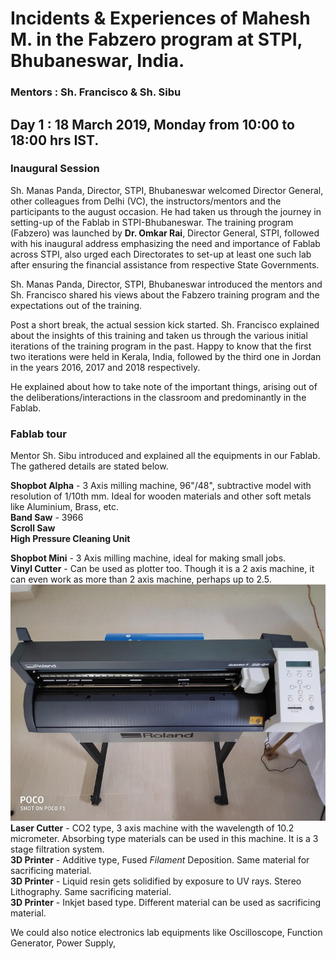 # Incidents & Experiences of Mahesh M. in the Fabzero program at STPI, Bhubaneswar, India.
### Mentors : Sh. Francisco & Sh. Sibu

## Day 1 : 18 March 2019, Monday from 10:00 to 18:00 hrs IST.

### Inaugural Session

Sh. Manas Panda, Director, STPI, Bhubaneswar welcomed Director General, other colleagues from Delhi (VC), the instructors/mentors and the participants to the august occasion. He had taken us through the journey in setting-up of the Fablab in STPI-Bhubaneswar. The training program (Fabzero) was launched by **Dr. Omkar Rai**, Director General, STPI, followed with his inaugural address emphasizing the need and importance of Fablab across STPI, also urged each Directorates to set-up at least one such lab after ensuring the financial assistance from respective State Governments.

Sh. Manas Panda, Director, STPI, Bhubaneswar introduced the mentors and Sh. Francisco shared his views about the Fabzero training program and the expectations out of the training.

Post a short break, the actual session kick started. Sh. Francisco explained about the insights of this training and taken us through the various initial iterations of the training program in the past. Happy to know that the first two iterations were held in Kerala, India, followed by the third one in Jordan in the years 2016, 2017 and 2018 respectively. 

He explained about how to take note of the important things, arising out of the deliberations/interactions in the classroom and predominantly in the Fablab. 

### Fablab tour

Mentor Sh. Sibu introduced and explained all the equipments in our Fablab. The gathered details are stated below. 

**Shopbot Alpha** - 3 Axis milling machine, 96"/48", subtractive model with resolution of 1/10th mm. Ideal for wooden materials and other soft metals like Aluminium, Brass, etc.         
**Band Saw** - 3966         
**Scroll Saw**     
**High Pressure Cleaning Unit**      

**Shopbot Mini** - 3 Axis milling machine, ideal for making small jobs.      
**Vinyl Cutter** - Can be used as plotter too. Though it is a 2 axis machine, it can even work as more than 2 axis machine, perhaps up to 2.5.
![Vinyl Cutter in Fablab](/img/vinylplotter.jpeg "Roland Vinyl Plotter")
**Laser Cutter** - CO2 type, 3 axis machine with the wavelength of 10.2 micrometer. Absorbing type materials can be used in this machine. It is a 3 stage filtration system.   
**3D Printer** - Additive type, Fused _Filament_ Deposition. Same material for sacrificing material.    
**3D Printer** - Liquid resin gets solidified by exposure to UV rays. Stereo Lithography. Same sacrificing material.       
**3D Printer** - Inkjet based type. Different material can be used as sacrificing material.

We could also notice electronics lab equipments like Oscilloscope, Function Generator, Power Supply,

###  

